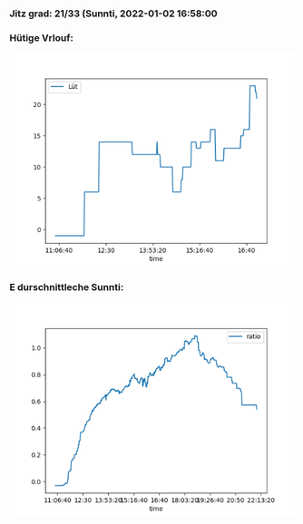 ### Jitz grad: 21/33 (Sunnti, 2022-01-02 16:58:00

### Hütige Vrlouf:
![Graph](Today.png)

### E durschnittleche Sunnti:
![Graph](Sunnti.png)